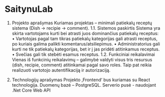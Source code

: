 # SaitynuLab
1.	Projekto aprašymas
Kuriamas projektas – minimali patiekalų receptų sistema (Dish -> recipie -> comment). 
1.1.	Sistemos paskirtis
Sistema yra skirta vartotojams kurti bei atrasti juos dominančius patiekalų receptus:
•	Vartotojas pagal tam tikras patiekalų kategorijas gali atrasti receptus, po kuriais galima palikti komentarus/atsiliepimus.
•	Administratorius gali kurti ne tik patiekalų kategorijas, bet ir į jas pridėti atitinkamus receptus.
•	Svečias gali tik stebėti esamus receptus.
1.2.	Funkciniai reikalavimai
Vienas iš funkcinių reikalavimų – galimybė valdyti visus tris resursus (dish, recipie, comment) atitinkamai pagal savo roles. Taip pat reikia realizuoti vartotojo autentifikaciją ir autorizaciją. 

2.	Technologijų aprašymas
Projekto ‚Frontend‘ bus kuriamas su React technologija. Duomenų bazė – PostgreSQL. Serverio pusė - naudojant .Net Core Web API
